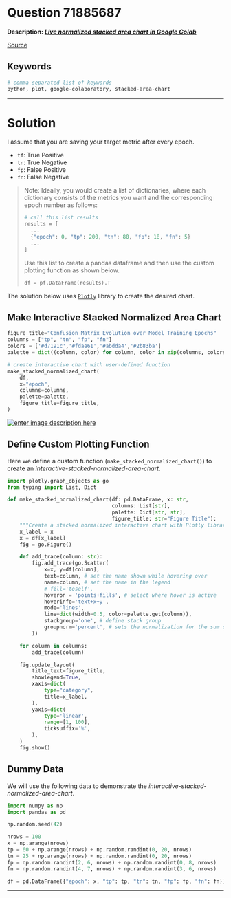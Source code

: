 # Question 71885687

**Description: [_Live normalized stacked area chart in Google Colab_][#Q]**

[Source][#Q]

[#Q]: https://stackoverflow.com/questions/71885687/

## Keywords

```bash
# comma separated list of keywords
python, plot, google-colaboratory, stacked-area-chart
```

---

# Solution

I assume that you are saving your target metric after every epoch.

- `tf`: True Positive
- `tn`: True Negative
- `fp`: False Positive
- `fn`: False Negative

> Note: Ideally, you would create a list of dictionaries, where each dictionary consists of the metrics you want and the corresponding epoch number as follows:
>
> ```python
> # call this list results
> results = [ 
>   ...
>   {"epoch": 0, "tp": 200, "tn": 80, "fp": 18, "fn": 5}
>   ... 
> ]
> ```
>
> Use this list to create a pandas dataframe and then use the custom plotting function as shown below.
>
> ```python
> df = pf.DataFrame(results).T
> ```
>

The solution below uses [`Plotly`](https://plotly.com/python/filled-area-plots/) library to create the desired chart.

## Make Interactive Stacked Normalized Area Chart

```python
figure_title="Confusion Matrix Evolution over Model Training Epochs"
columns = ["tp", "tn", "fp", "fn"]
colors = ['#d7191c','#fdae61','#abdda4','#2b83ba']
palette = dict((column, color) for column, color in zip(columns, colors))

# create interactive chart with user-defined function
make_stacked_normalized_chart(
    df, 
    x="epoch", 
    columns=columns, 
    palette=palette, 
    figure_title=figure_title,
)
```

[![enter image description here][1]][1]

## Define Custom Plotting Function

Here we define a custom function (`make_stacked_normalized_chart()`) to create an *interactive-stacked-normalized-area-chart*.

```python
import plotly.graph_objects as go
from typing import List, Dict

def make_stacked_normalized_chart(df: pd.DataFrame, x: str, 
                                  columns: List[str], 
                                  palette: Dict[str, str], 
                                  figure_title: str="Figure Title"):
    """Create a stacked normalized interactive chart with Plotly library."""
    x_label = x
    x = df[x_label]
    fig = go.Figure()

    def add_trace(column: str):
        fig.add_trace(go.Scatter(
            x=x, y=df[column],
            text=column, # set the name shown while hovering over
            name=column, # set the name in the legend
            # fill='toself',
            hoveron = 'points+fills', # select where hover is active
            hoverinfo='text+x+y',
            mode='lines',        
            line=dict(width=0.5, color=palette.get(column)),
            stackgroup='one', # define stack group
            groupnorm='percent', # sets the normalization for the sum of the stackgroup
        ))

    for column in columns:
        add_trace(column)

    fig.update_layout(
        title_text=figure_title,
        showlegend=True,
        xaxis=dict(
            type="category",
            title=x_label,
        ),
        yaxis=dict(
            type='linear',
            range=[1, 100],
            ticksuffix='%',
        ),
    )
    fig.show()
```

## Dummy Data

We will use the following data to demonstrate the *interactive-stacked-normalized-area-chart*.

```python
import numpy as np
import pandas as pd

np.random.seed(42)

nrows = 100
x = np.arange(nrows)
tp = 60 + np.arange(nrows) + np.random.randint(0, 20, nrows)
tn = 25 + np.arange(nrows) + np.random.randint(0, 20, nrows)
fp = np.random.randint(2, 6, nrows) + np.random.randint(0, 8, nrows)
fn = np.random.randint(4, 7, nrows) + np.random.randint(3, 6, nrows)

df = pd.DataFrame({"epoch": x, "tp": tp, "tn": tn, "fp": fp, "fn": fn})
```

  [1]: https://i.stack.imgur.com/p6KHV.png

---
